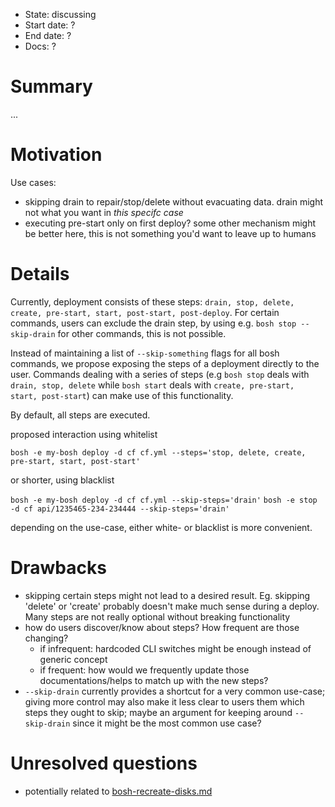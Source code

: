 - State: discussing
- Start date: ?
- End date: ?
- Docs: ?

# Summary

...

# Motivation

Use cases:

- skipping drain to repair/stop/delete without evacuating data. drain might not what you want in *this specifc case*
- executing pre-start only on first deploy? some other mechanism might be better here, this is not something you'd want to leave up to humans

# Details

Currently, deployment consists of these steps: `drain, stop, delete, create, pre-start, start, post-start, post-deploy`. For certain commands, users can exclude the drain step, by using e.g. `bosh stop --skip-drain` for other commands, this is not possible.

Instead of maintaining a list of `--skip-something` flags for all bosh commands, we propose exposing the steps of a deployment directly to the user. Commands dealing with a series of steps (e.g `bosh stop` deals with `drain, stop, delete` while `bosh start` deals with `create, pre-start, start, post-start`) can make use of this functionality.

By default, all steps are executed.

proposed interaction using whitelist

`bosh -e my-bosh deploy -d cf cf.yml --steps='stop, delete, create, pre-start, start, post-start'` 

or shorter, using blacklist

`bosh -e my-bosh deploy -d cf cf.yml --skip-steps='drain'`
`bosh -e stop -d cf api/1235465-234-234444 --skip-steps='drain'`

depending on the use-case, either white- or blacklist is more convenient.

# Drawbacks

- skipping certain steps might not lead to a desired result. Eg. skipping 'delete' or 'create' probably doesn't make much sense during a deploy. Many steps are not really optional without breaking functionality
- how do users discover/know about steps? How frequent are those changing?
  - if infrequent: hardcoded CLI switches might be enough instead of generic concept
  - if frequent: how would we frequently update those documentations/helps to match up with the new steps?
- `--skip-drain` currently provides a shortcut for a very common use-case; giving more control may also make it less clear to users them which steps they ought to skip; maybe an argument for keeping around `--skip-drain` since it might be the most common use case?

# Unresolved questions

- potentially related to [bosh-recreate-disks.md](bosh-recreate-disks.md)
